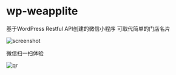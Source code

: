 # wp-weapplite
基于WordPress Restful API创建的微信小程序  可取代简单的门店名片

![screenshot](https://www.xianduoji.cn/wp-content/uploads/2017/08/scr.png "screenshot")

微信扫一扫体验

![qr](https://www.xianduoji.cn/wp-content/uploads/2017/08/gh_328e3b524ca1_344.jpg "qr")
